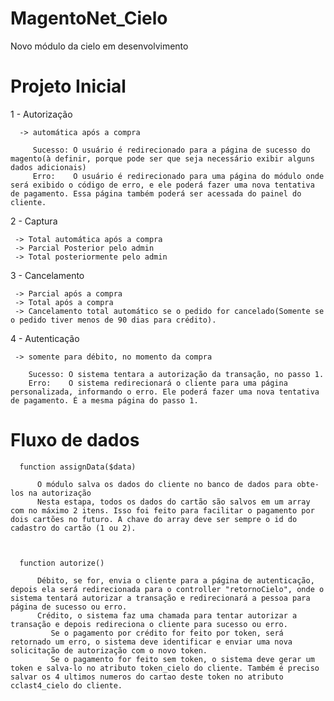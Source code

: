 MagentoNet_Cielo
================

Novo módulo da cielo em desenvolvimento



Projeto Inicial
===============

1 -  Autorização

      -> automática após a compra
         
         Sucesso: O usuário é redirecionado para a página de sucesso do magento(à definir, porque pode ser que seja necessário exibir alguns dados adicionais)
         Erro:    O usuário é redirecionado para uma página do módulo onde será exibido o código de erro, e ele poderá fazer uma nova tentativa de pagamento. Essa página também poderá ser acessada do painel do cliente.
     
2 -  Captura

     -> Total automática após a compra 
     -> Parcial Posterior pelo admin
     -> Total posteriormente pelo admin


3 -  Cancelamento

     -> Parcial após a compra
     -> Total após a compra
     -> Cancelamento total automático se o pedido for cancelado(Somente se o pedido tiver menos de 90 dias para crédito).

4 - Autenticação

     -> somente para débito, no momento da compra
     
        Sucesso: O sistema tentara a autorização da transação, no passo 1.
        Erro:    O sistema redirecionará o cliente para uma página personalizada, informando o erro. Ele poderá fazer uma nova tentativa de pagamento. É a mesma página do passo 1.




Fluxo de dados
==============

      function assignData($data)
      
          O módulo salva os dados do cliente no banco de dados para obte-los na autorização
          Nesta estapa, todos os dados do cartão são salvos em um array com no máximo 2 itens. Isso foi feito para facilitar o pagamento por dois cartões no futuro. A chave do array deve ser sempre o id do cadastro do cartão (1 ou 2).
          
        
      
      function autorize()
      
          Débito, se for, envia o cliente para a página de autenticação, depois ela será redirecionada para o controller "retornoCielo", onde o sistema tentará autorizar a transação e redirecionará a pessoa para página de sucesso ou erro.
          Crédito, o sistema faz uma chamada para tentar autorizar a transação e depois redireciona o cliente para sucesso ou erro.
             Se o pagamento por crédito for feito por token, será retornado um erro, o sistema deve identificar e enviar uma nova solicitação de autorização com o novo token.
             Se o pagamento for feito sem token, o sistema deve gerar um token e salva-lo no atributo token_cielo do cliente. Também é preciso salvar os 4 ultimos numeros do cartao deste token no atributo cclast4_cielo do cliente.




      
      

